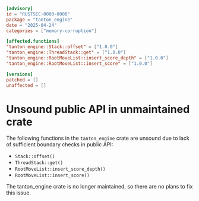 ```toml
[advisory]
id = "RUSTSEC-0000-0000"
package = "tanton_engine"
date = "2025-04-24"
categories = ["memory-corruption"]

[affected.functions]
"tanton_engine::Stack::offset" = ["1.0.0"]
"tanton_engine::ThreadStack::get" = ["1.0.0"]
"tanton_engine::RootMoveList::insert_score_depth" = ["1.0.0"]
"tanton_engine::RootMoveList::insert_score" = ["1.0.0"]

[versions]
patched = []
unaffected = []
```

# Unsound public API in unmaintained crate

The following functions in the `tanton_engine` crate are unsound due to lack of sufficient boundary
checks in public API:

- `Stack::offset()`
- `ThreadStack::get()`
- `RootMoveList::insert_score_depth()`
- `RootMoveList::insert_score()`

The tanton_engine crate is no longer maintained, so there are no plans to fix this issue.
